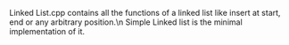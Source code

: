 Linked List.cpp contains all the functions of a linked list like insert at start, end or any arbitrary position.\n
Simple Linked list is the minimal implementation of it.
